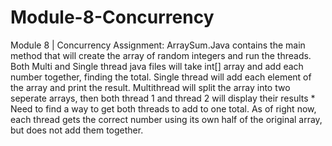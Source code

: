 # Module-8-Concurrency
Module 8 | Concurrency Assignment:
ArraySum.Java contains the main method that will create the array of random integers and run the threads.
Both Multi and Single thread java files will take int[] array and add each number together, finding the total.
  Single thread will add each element of the array and print the result.
  Multithread will split the array into two seperate arrays, then both thread 1 and thread 2 will display their results
    * Need to find a way to get both threads to add to one total. As of right now, each thread gets the correct number 
      using its own half of the original array, but does not add them together.
